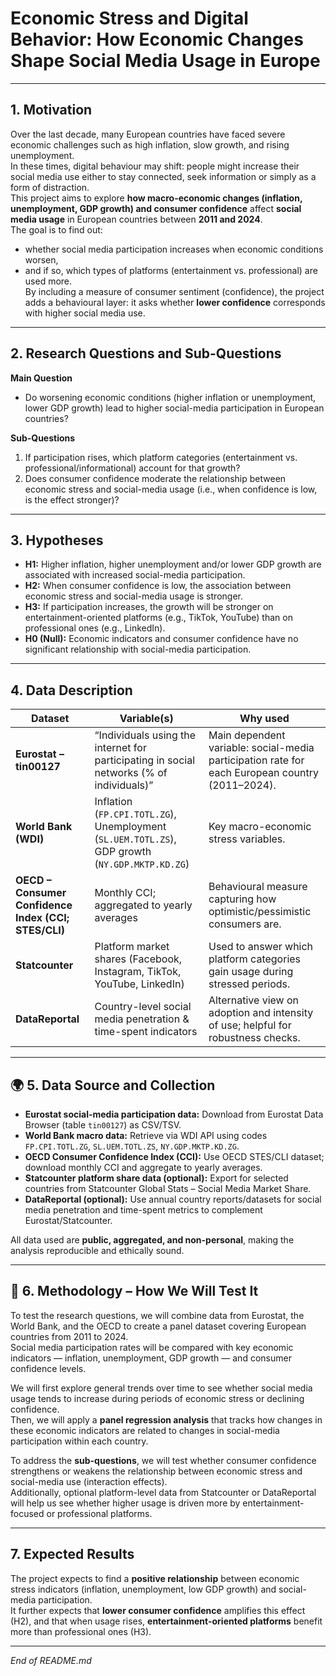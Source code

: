 # Economic Stress and Digital Behavior: How Economic Changes Shape Social Media Usage in Europe

---

##  1. Motivation  
Over the last decade, many European countries have faced severe economic challenges such as high inflation, slow growth, and rising unemployment.  
In these times, digital behaviour may shift: people might increase their social media use either to stay connected, seek information or simply as a form of distraction.  
This project aims to explore **how macro-economic changes (inflation, unemployment, GDP growth) and consumer confidence** affect **social media usage** in European countries between **2011 and 2024**.  
The goal is to find out:  
- whether social media participation increases when economic conditions worsen,  
- and if so, which types of platforms (entertainment vs. professional) are used more.  
By including a measure of consumer sentiment (confidence), the project adds a behavioural layer: it asks whether **lower confidence** corresponds with higher social media use.

---

##  2. Research Questions and Sub-Questions  
**Main Question**  
- Do worsening economic conditions (higher inflation or unemployment, lower GDP growth) lead to higher social-media participation in European countries?  

**Sub-Questions**  
1. If participation rises, which platform categories (entertainment vs. professional/informational) account for that growth?  
2. Does consumer confidence moderate the relationship between economic stress and social-media usage (i.e., when confidence is low, is the effect stronger)?  

---

##  3. Hypotheses  
- **H1:** Higher inflation, higher unemployment and/or lower GDP growth are associated with increased social-media participation.  
- **H2:** When consumer confidence is low, the association between economic stress and social-media usage is stronger.  
- **H3:** If participation increases, the growth will be stronger on entertainment-oriented platforms (e.g., TikTok, YouTube) than on professional ones (e.g., LinkedIn).  
- **H0 (Null):** Economic indicators and consumer confidence have no significant relationship with social-media participation.

---

##  4. Data Description  
| Dataset | Variable(s) | Why used |
|----------|--------------|----------|
| **Eurostat – tin00127** | “Individuals using the internet for participating in social networks (% of individuals)” | Main dependent variable: social-media participation rate for each European country (2011–2024). |
| **World Bank (WDI)** | Inflation (`FP.CPI.TOTL.ZG`), Unemployment (`SL.UEM.TOTL.ZS`), GDP growth (`NY.GDP.MKTP.KD.ZG`) | Key macro-economic stress variables. |
| **OECD – Consumer Confidence Index (CCI; STES/CLI)** | Monthly CCI; aggregated to yearly averages | Behavioural measure capturing how optimistic/pessimistic consumers are. |
| **Statcounter** | Platform market shares (Facebook, Instagram, TikTok, YouTube, LinkedIn) | Used to answer which platform categories gain usage during stressed periods. |
| **DataReportal** | Country-level social media penetration & time-spent indicators | Alternative view on adoption and intensity of use; helpful for robustness checks. |

---

## 🌍 5. Data Source and Collection  
- **Eurostat social-media participation data:** Download from Eurostat Data Browser (table `tin00127`) as CSV/TSV.  
- **World Bank macro data:** Retrieve via WDI API using codes `FP.CPI.TOTL.ZG`, `SL.UEM.TOTL.ZS`, `NY.GDP.MKTP.KD.ZG`.  
- **OECD Consumer Confidence Index (CCI):** Use OECD STES/CLI dataset; download monthly CCI and aggregate to yearly averages.  
- **Statcounter platform share data (optional):** Export for selected countries from Statcounter Global Stats – Social Media Market Share.  
- **DataReportal (optional):** Use annual country reports/datasets for social media penetration and time-spent metrics to complement Eurostat/Statcounter.  

All data used are **public, aggregated, and non-personal**, making the analysis reproducible and ethically sound.

---

## 🧪 6. Methodology – How We Will Test It  

To test the research questions, we will combine data from Eurostat, the World Bank, and the OECD to create a panel dataset covering European countries from 2011 to 2024.  
Social media participation rates will be compared with key economic indicators — inflation, unemployment, GDP growth — and consumer confidence levels.  

We will first explore general trends over time to see whether social media usage tends to increase during periods of economic stress or declining confidence.  
Then, we will apply a **panel regression analysis** that tracks how changes in these economic indicators are related to changes in social-media participation within each country.  

To address the **sub-questions**, we will test whether consumer confidence strengthens or weakens the relationship between economic stress and social-media use (interaction effects).  
Additionally, optional platform-level data from Statcounter or DataReportal will help us see whether higher usage is driven more by entertainment-focused or professional platforms.  

---

##  7. Expected Results  
The project expects to find a **positive relationship** between economic stress indicators (inflation, unemployment, low GDP growth) and social-media participation.  
It further expects that **lower consumer confidence** amplifies this effect (H2), and that when usage rises, **entertainment-oriented platforms** benefit more than professional ones (H3).

---

*End of README.md*
